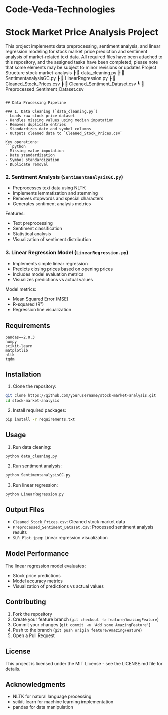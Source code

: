 # Code-Veda-Technologies
# Stock Market Price Analysis Project

This project implements data preprocessing, sentiment analysis, and linear regression modeling for stock market price prediction and sentiment analysis of market-related text data.
All required files have been attached to this repository, and the assigned tasks have been completed; please note that some elements may be subject to minor revisions or updates
Project Structure
       stock-market-analysis
 ┣ 📜 data_cleaning.py
 ┣ 📜 SentimentanalysisGC.py
 ┣ 📜 LinearRegression.py
 ┣ 📜 Cleaned_Stock_Prices.csv
 ┣ 📜 Cleaned_Sentiment_Dataset.csv
 ┗ 📜 Preprocessed_Sentiment_Dataset.csv
```

## Data Processing Pipeline

### 1. Data Cleaning (`data_cleaning.py`)
- Loads raw stock price dataset
- Handles missing values using median imputation
- Removes duplicate entries
- Standardizes date and symbol columns
- Outputs cleaned data to `Cleaned_Stock_Prices.csv`

Key operations:
```python
- Missing value imputation
- Date standardization
- Symbol standardization
- Duplicate removal
```

### 2. Sentiment Analysis (`SentimentanalysisGC.py`)
- Preprocesses text data using NLTK
- Implements lemmatization and stemming
- Removes stopwords and special characters
- Generates sentiment analysis metrics

Features:
- Text preprocessing
- Sentiment classification
- Statistical analysis
- Visualization of sentiment distribution

### 3. Linear Regression Model (`LinearRegression.py`)
- Implements simple linear regression
- Predicts closing prices based on opening prices
- Includes model evaluation metrics
- Visualizes predictions vs actual values

Model metrics:
- Mean Squared Error (MSE)
- R-squared (R²)
- Regression line visualization

## Requirements

```
pandas==2.0.3
numpy
scikit-learn
matplotlib
nltk
tqdm
```

## Installation

1. Clone the repository:
```bash
git clone https://github.com/yourusername/stock-market-analysis.git
cd stock-market-analysis
```

2. Install required packages:
```bash
pip install -r requirements.txt
```

## Usage

1. Run data cleaning:
```bash
python data_cleaning.py
```

2. Run sentiment analysis:
```bash
python SentimentanalysisGC.py
```

3. Run linear regression:
```bash
python LinearRegression.py
```

## Output Files

- `Cleaned_Stock_Prices.csv`: Cleaned stock market data
- `Preprocessed_Sentiment_Dataset.csv`: Processed sentiment analysis results
- `SLR_Plot.jpeg`: Linear regression visualization

## Model Performance

The linear regression model evaluates:
- Stock price predictions
- Model accuracy metrics
- Visualization of predictions vs actual values

## Contributing

1. Fork the repository
2. Create your feature branch (`git checkout -b feature/AmazingFeature`)
3. Commit your changes (`git commit -m 'Add some AmazingFeature'`)
4. Push to the branch (`git push origin feature/AmazingFeature`)
5. Open a Pull Request

## License

This project is licensed under the MIT License - see the LICENSE.md file for details.

## Acknowledgments

- NLTK for natural language processing
- scikit-learn for machine learning implementation
- pandas for data manipulation
